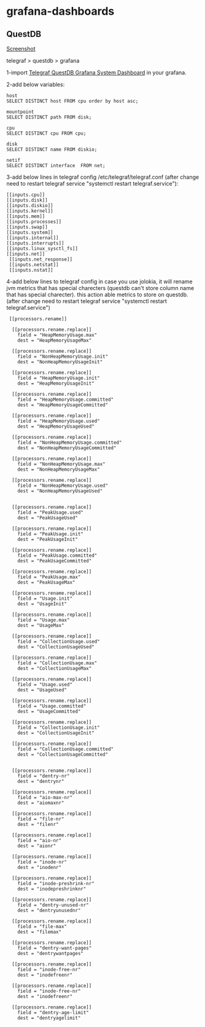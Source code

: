 # grafana-dashboards




## QuestDB

[Screenshot](https://github.com/mehrdad2000/grafana-dashboards/assets/26499665/924261db-123d-4751-ba52-334818fa05f9)

telegraf > questdb > grafana

1-import [Telegraf QuestDB Grafana System Dashboard](https://github.com/mehrdad2000/grafana-dashboards/blob/main/Telegraf_questdb_grafana_system%20dashboard.json) in your grafana.

2-add below variables:

```
host
SELECT DISTINCT host FROM cpu order by host asc;

mountpoint
SELECT DISTINCT path FROM disk;

cpu
SELECT DISTINCT cpu FROM cpu;

disk
SELECT DISTINCT name FROM diskio;

netif
SELECT DISTINCT interface  FROM net;
```

3-add below lines in telegraf config /etc/telegraf/telegraf.conf (after change need to restart telegraf service "systemctl restart telegraf.service"):

```
[[inputs.cpu]]
[[inputs.disk]]
[[inputs.diskio]]
[[inputs.kernel]]
[[inputs.mem]]
[[inputs.processes]]
[[inputs.swap]]
[[inputs.system]]
[[inputs.internal]]
[[inputs.interrupts]]
[[inputs.linux_sysctl_fs]]
[[inputs.net]]
 [[inputs.net_response]]
 [[inputs.netstat]]
 [[inputs.nstat]]
```


4-add below lines to telegraf config in case you use jolokia, it will rename jvm metrics that has special charecters (questdb can't store column name that has special charecter). this action able metrics to store on questdb.
(after change need to restart telegraf service "systemctl restart telegraf.service")

```
 [[processors.rename]]

  [[processors.rename.replace]]
    field = "HeapMemoryUsage.max"
    dest = "HeapMemoryUsageMax"

  [[processors.rename.replace]]
    field = "NonHeapMemoryUsage.init"
    dest = "NonHeapMemoryUsageInit"

  [[processors.rename.replace]]
    field = "HeapMemoryUsage.init"
    dest = "HeapMemoryUsageInit"

  [[processors.rename.replace]]
    field = "HeapMemoryUsage.committed"
    dest = "HeapMemoryUsageCommitted"

  [[processors.rename.replace]]
    field = "HeapMemoryUsage.used"
    dest = "HeapMemoryUsageUsed"

  [[processors.rename.replace]]
    field = "NonHeapMemoryUsage.committed"
    dest = "NonHeapMemoryUsageCommitted"

  [[processors.rename.replace]]
    field = "NonHeapMemoryUsage.max"
    dest = "NonHeapMemoryUsageMax"

  [[processors.rename.replace]]
    field = "NonHeapMemoryUsage.used"
    dest = "NonHeapMemoryUsageUsed"


  [[processors.rename.replace]]
    field = "PeakUsage.used"
    dest = "PeakUsageUsed"

  [[processors.rename.replace]]
    field = "PeakUsage.init"
    dest = "PeakUsageInit"

  [[processors.rename.replace]]
    field = "PeakUsage.committed"
    dest = "PeakUsageCommitted"

  [[processors.rename.replace]]
    field = "PeakUsage.max"
    dest = "PeakUsageMax"

  [[processors.rename.replace]]
    field = "Usage.init"
    dest = "UsageInit"

  [[processors.rename.replace]]
    field = "Usage.max"
    dest = "UsageMax"

  [[processors.rename.replace]]
    field = "CollectionUsage.used"
    dest = "CollectionUsageUsed"

  [[processors.rename.replace]]
    field = "CollectionUsage.max"
    dest = "CollectionUsageMax"

  [[processors.rename.replace]]
    field = "Usage.used"
    dest = "UsageUsed"

  [[processors.rename.replace]]
    field = "Usage.committed"
    dest = "UsageCommitted"

  [[processors.rename.replace]]
    field = "CollectionUsage.init"
    dest = "CollectionUsageInit"

  [[processors.rename.replace]]
    field = "CollectionUsage.committed"
    dest = "CollectionUsageCommitted"


  [[processors.rename.replace]]
    field = "dentry-nr"
    dest = "dentrynr"

  [[processors.rename.replace]]
    field = "aio-max-nr"
    dest = "aiomaxnr"

  [[processors.rename.replace]]
    field = "file-nr"
    dest = "filenr"

  [[processors.rename.replace]]
    field = "aio-nr"
    dest = "aionr"

  [[processors.rename.replace]]
    field = "inode-nr"
    dest = "inodenr"

  [[processors.rename.replace]]
    field = "inode-preshrink-nr"
    dest = "inodepreshrinknr"

  [[processors.rename.replace]]
    field = "dentry-unused-nr"
    dest = "dentryunusednr"

  [[processors.rename.replace]]
    field = "file-max"
    dest = "filemax"

  [[processors.rename.replace]]
    field = "dentry-want-pages"
    dest = "dentrywantpages"

  [[processors.rename.replace]]
    field = "inode-free-nr"
    dest = "inodefreenr"

  [[processors.rename.replace]]
    field = "inode-free-nr"
    dest = "inodefreenr"

  [[processors.rename.replace]]
    field = "dentry-age-limit"
    dest = "dentryagelimit"
```






